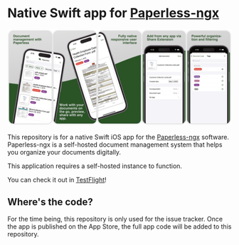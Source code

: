 # Native Swift app for [Paperless-ngx](https://github.com/paperless-ngx/paperless-ngx)

![](panorama.png)

This repository is for a native Swift iOS app for the
[Paperless-ngx](https://github.com/paperless-ngx/paperless-ngx) software.
Paperless-ngx is a self-hosted document management system that helps you
organize your documents digitally.

This application requires a self-hosted instance to function.

You can check it out in [TestFlight](https://testflight.apple.com/join/bOpOdzwL)!

## Where's the code?

For the time being, this repository is only used for the issue tracker.  Once
the app is published on the App Store, the full app code will be added to this
repository.
